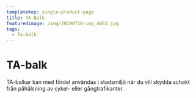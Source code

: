 ```yaml
---
templateKey: single-product-page
title: TA-Balk
featuredimage: /img/20190718-img_4663.jpg
tags:
  - Ta-balk
---
```

<!--StartFragment-->

# TA-balk

TA-balkar kan med fördel användas i stadsmiljö när du vill skydda schakt från påhälsning av cykel- eller gångtrafikanter.

<!--EndFragment-->